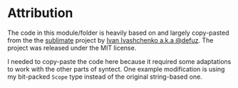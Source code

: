 # Attribution

The code in this module/folder is heavily based on and largely copy-pasted from the the [sublimate](https://github.com/defuz/sublimate) project by [Ivan Ivashchenko a.k.a @defuz](https://github.com/defuz). The project was released under the MIT license.

I needed to copy-paste the code here because it required some adaptations to work with the other parts of syntect. One example modification is using my bit-packed `Scope` type instead of the original string-based one.
